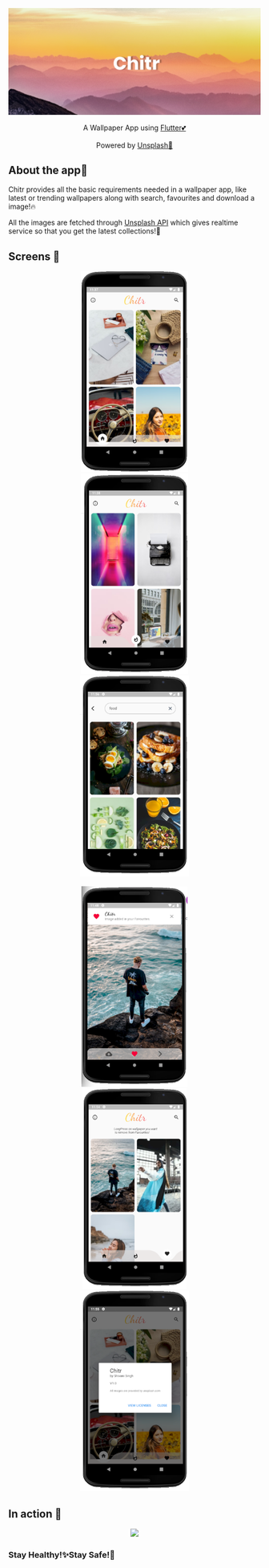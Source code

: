 <p align="center">
  <a href="https://github.com/Singh-Shivani/Chitr">
    <img src="App Images/banner.png" alt="Logo" style="width:400">
  </a>
</p>

<p align ="center"> 
A Wallpaper App using <a href="https://flutter.dev/">Flutter💕</a>
<br>
<br>
Powered by <a href="https://unsplash.com/">Unsplash💪</a>
</p>

## About the app🥳

Chitr provides all the basic requirements needed in a wallpaper app, like latest or trending wallpapers along with search, favourites and download a image!🔥

All the images are fetched through [Unsplash API](https://unsplash.com/developers) which gives realtime service so that you get the latest collections!🤩

## Screens 📱

<p align="center">
<img src="App Images/homePage.png" height="400"/> <img src="App Images/trendingPage.png" height="400" hspace="100"/> <img src="App Images/searchPage.png" height="400" /> <br><br>
<img src="App Images/imageAddedToFav.png" height="400" /><img src="App Images/FavImagePage.png" height="400" hspace="110"/> <img src="App Images/viewLicense.png" height="400" />
</p>

## In action 👀

<p align="center">
  <img src="wallp.gif" height="550"/>
 </p>
 

<h3>Stay Healthy!✨Stay Safe!🖖</h3>


